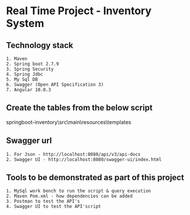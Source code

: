 # Real Time Project - Inventory System

## Technology stack

	1. Maven
	2. Spring boot 2.7.9
	3. Spring Security
	4. Spring Jdbc
	5. My Sql DB
	6. Swagger (Open API Specification 3)
	7. Angular 10.0.3

## Create the tables from the below script

springboot-inventory\src\main\resources\templates

## Swagger url

	1. For Json - http://localhost:8080/api/v3/api-docs
	2. Swagger UI - http://localhost:8080/swagger-ui/index.html

## Tools to be demonstrated as part of this project
	1. MySql work bench to run the script & query execution
	2. Maven Pom.xml - how dependencies can be added
	3. Postman to test the API's
	4. Swagger UI to test the API'script
	
	